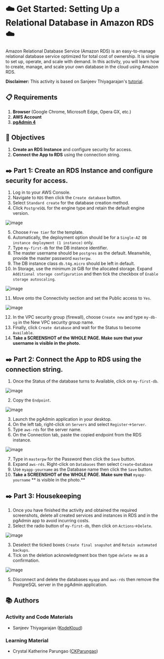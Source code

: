 # ☁️ Get Started: Setting Up a Relational Database in Amazon RDS ☁️

Amazon Relational Database Service (Amazon RDS) is an easy-to-manage relational database service optimized for total cost of ownership. It is simple to set up, operate, and scale with demand. In this activity, you will learn how to create, manage, and scale your own database in the cloud using Amazon RDS.

**Disclaimer:** This activity is based on Sanjeev Thiyagarajan's [tutorial](https://youtu.be/ylmwaDUMV9c?si=jGnEN8NObwqD8-jc&t=421).

## 📋 Requirements
1. **Browser** (Google Chrome, Microsoft Edge, Opera GX, etc.)
2. **AWS Account**
3. [**pgAdmin 4**](https://www.postgresql.org/ftp/pgadmin/pgadmin4/v9.0/windows/)

## 🎯 Objectives
1. **Create an RDS Instance** and configure security for access.
2. **Connect the App to RDS** using the connection string.

## ✒️ Part 1: Create an RDS Instance and configure security for access.
1. Log in to your AWS Console.
2. Navigate to `RDS` then click the `Create database` button.
3. Select `Standard create` for the database creation method.
4. Click `PostgreSQL` for the engine type and retain the default engine version.

![image](https://github.com/user-attachments/assets/d559c966-bdd4-4dc3-8e6f-575956a28b85)

5. Choose `Free tier` for the template.
6. Automatically, the deployment option should be for a `Single-AZ DB instance deployment (1 instance)` only.
7. Type `my-first-db` for the DB instance identifier.
8. The master username should be `postgres` as the default. Meanwhile, provide the master password `masterpw`.
9. The DB instance class `db.t4g.micro` should be left in default.
10. In Storage, use the minimum `20` GiB for the allocated storage. Expand `Additional storage configuration` and then tick the checkbox of `Enable storage autoscaling`.

![image](https://github.com/user-attachments/assets/57ec6db5-a30e-4887-807d-6fcd72facf22)

11. Move onto the Connectivity section and set the Public access to `Yes`.

![image](https://github.com/user-attachments/assets/cd3ce6aa-62ee-4cbb-b564-3c012419d5a4)

12. In the VPC security group (firewall), choose `Create new` and type `my-db-sg` in the New VPC security group name.
13. Finally, click `Create database` and wait for the Status to become `Available`.
14. **Take a SCREENSHOT of the WHOLE PAGE. Make sure that your username is visible in the photo.**

## ✒️ Part 2: Connect the App to RDS using the connection string.
1. Once the Status of the database turns to Available, click on `my-first-db`.

![image](https://github.com/user-attachments/assets/4ef215c5-6f49-496a-9404-a9a382f8201a)

2. Copy the `Endpoint`.

![image](https://github.com/user-attachments/assets/c2ae0f0d-4507-48ff-acae-9c6f3585814c)

3. Launch the pgAdmin application in your desktop.
4. On the left tab, right-click on `Servers` and select `Register`->`Server`.
5. Type `aws-rds` for the server name.
6. On the Connection tab, paste the copied endpoint from the RDS instance.

![image](https://github.com/user-attachments/assets/d37f6d74-20e4-453c-9eb1-6fe4b04f163f)

7. Type in `masterpw` for the Password then click the `Save` button.
8. Expand `aws-rds`. Right-click on `Databases` then select `Create`-`Database`
9. Use `myapp-yourname` as the Database name then click the `Save` button.
10. **Take a SCREENSHOT of the WHOLE PAGE. Make sure that** `myapp-yourname` ** is visible in the photo.**

## ✒️ Part 3: Housekeeping
1. Once you have finished the activity and obtained the required screenshots, delete all created services and instances in RDS and in the pgAdmin app to avoid incurring costs.
2. Select the radio button of `my-first-db`, then click on `Actions`->`Delete`.

![image](https://github.com/user-attachments/assets/fc5113c2-19f8-4a9f-a703-b47d2580551c)

3. Deselect the ticked boxes `Create final snapshot` and `Retain automated backups`.
4. Tick on the deletion acknowledgment box then type `delete me` as a confirmation.

![image](https://github.com/user-attachments/assets/fa759fc9-fe12-46be-a5cd-3b0d6f711961)

5. Disconnect and delete the databases `myapp` and `aws-rds` then remove the PostgreSQL server in the pgAdmin application.

## 📚 Authors
### Activity and Code Materials
- Sanjeev Thiyagarajan ([KodeKloud](https://youtu.be/ylmwaDUMV9c?si=jGnEN8NObwqD8-jc&t=421))
### Learning Material
- Crystal Katherine Parungao ([CKParungao](https://github.com/CKParungao))
